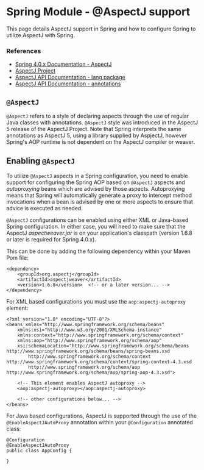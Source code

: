 # Spring Module - @AspectJ support

This page details AspectJ support in Spring and how to configure Spring to utilize AspectJ with Spring.

### References
* [Spring 4.0.x Documentation - AspectJ](https://docs.spring.io/spring/docs/4.0.x/spring-framework-reference/html/aop.html#aop-ataspectj)
* [AspectJ Project](https://www.eclipse.org/aspectj/)
* [AspectJ API Documentation - lang package](https://www.eclipse.org/aspectj/doc/released/runtime-api/index.html)
* [AspectJ API Documentation - annotations](https://www.eclipse.org/aspectj/doc/released/aspectj5rt-api/index.html)

## `@AspectJ`
`@AspectJ` refers to a style of declaring aspects through the use of regular Java classes with annotations. `@AspectJ` style was introduced in the AspectJ 5 release of the AspectJ Project. Note that Spring interprets the same annotations as AspectJ 5, using a library supplied by AspjectJ, however Spring's AOP runtime is not dependent on the AspectJ compiler or weaver.

## Enabling `@AspectJ`
To utilize `@AspectJ` aspects in a Spring configuration, you need to enable support for configuring the Spring AOP based on `@AspectJ` aspects and _autoproxying_ beans which are advised by those aspects. Autoproxying means that Spring will automatically generate a proxy to intercept method invocations when a bean is advised by one or more aspects to ensure that advice is executed as needed.

`@AspectJ` configurations can be enabled using either XML or Java-based Spring configuration. In either case, you will need to make sure that the AspectJ _aspectweaver.jar_ is on your application's classpath (version 1.6.8 or later is required for Spring 4.0.x). 

This can be done by adding the following dependency within your Maven Pom file:
```
<dependency>
	<groupId>org.aspectj</groupId>
	<artifactId>aspectjweaver</artifactId>
	<version>1.6.8</version>  <!-- or a later version... -->
</dependency>

```

For XML based configurations you must use the `aop:aspectj-autoproxy` element:
```
<?xml version="1.0" encoding="UTF-8"?>
<beans xmlns="http://www.springframework.org/schema/beans"
	xmlns:xsi="http://www.w3.org/2001/XMLSchema-instance"
	xmlns:context="http://www.springframework.org/schema/context"
	xmlns:aop="http://www.springframework.org/schema/aop"
	xsi:schemaLocation="http://www.springframework.org/schema/beans http://www.springframework.org/schema/beans/spring-beans.xsd
		http://www.springframework.org/schema/context http://www.springframework.org/schema/context/spring-context-4.3.xsd
		http://www.springframework.org/schema/aop http://www.springframework.org/schema/aop/spring-aop-4.3.xsd">
	
	<!-- This element enables AspectJ autoproxy -->
	<aop:aspectj-autoproxy></aop:aspectj-autoproxy>

	<!-- other configurations below... -->
</beans>
```

For Java based configurations, AspectJ is supported through the use of the `@EnableAspectJAutoProxy` annotation within your `@Configuration` annotated class:
```
@Configuration
@EnableAspectJAutoProxy
public class AppConfig {

}
```
